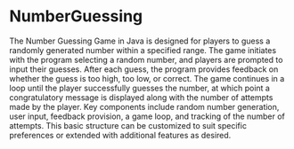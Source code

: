# NumberGuessing
The Number Guessing Game in Java is designed for players to guess a randomly generated number within a specified range. The game initiates with the program selecting a random number, and players are prompted to input their guesses. After each guess, the program provides feedback on whether the guess is too high, too low, or correct. The game continues in a loop until the player successfully guesses the number, at which point a congratulatory message is displayed along with the number of attempts made by the player. Key components include random number generation, user input, feedback provision, a game loop, and tracking of the number of attempts. This basic structure can be customized to suit specific preferences or extended with additional features as desired.
